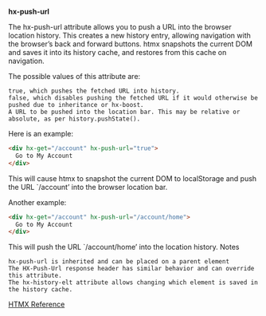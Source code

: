 **hx-push-url**

The hx-push-url attribute allows you to push a URL into the browser location history. This creates a new history entry, allowing navigation with the browser’s back and forward buttons. htmx snapshots the current DOM and saves it into its history cache, and restores from this cache on navigation.

The possible values of this attribute are:

    true, which pushes the fetched URL into history.
    false, which disables pushing the fetched URL if it would otherwise be pushed due to inheritance or hx-boost.
    A URL to be pushed into the location bar. This may be relative or absolute, as per history.pushState().

Here is an example:

```html
<div hx-get="/account" hx-push-url="true">
  Go to My Account
</div>
```

This will cause htmx to snapshot the current DOM to localStorage and push the URL `/account’ into the browser location bar.

Another example:

```html
<div hx-get="/account" hx-push-url="/account/home">
  Go to My Account
</div>
```

This will push the URL `/account/home’ into the location history.
Notes

    hx-push-url is inherited and can be placed on a parent element
    The HX-Push-Url response header has similar behavior and can override this attribute.
    The hx-history-elt attribute allows changing which element is saved in the history cache.

[HTMX Reference](https://htmx.org/attributes/hx-push-url/)
